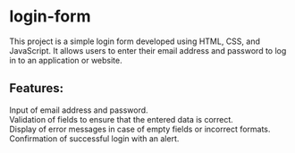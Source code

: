 # login-form

This project is a simple login form developed using HTML, CSS, and JavaScript. It allows users to enter their email address and password to log in to an application or website.

## Features:

Input of email address and password.<br>
Validation of fields to ensure that the entered data is correct.<br>
Display of error messages in case of empty fields or incorrect formats.<br>
Confirmation of successful login with an alert.
